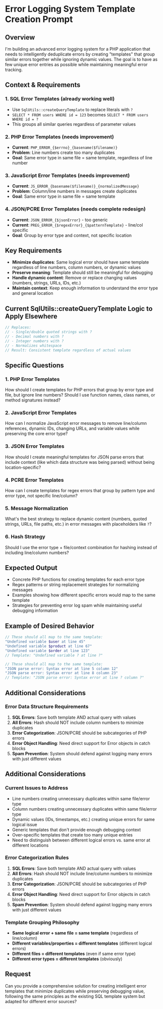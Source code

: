 # Error Logging System Template Creation Prompt

## Overview
I'm building an advanced error logging system for a PHP application that needs to intelligently deduplicate errors by creating "templates" that group similar errors together while ignoring dynamic values. The goal is to have as few unique error entries as possible while maintaining meaningful error tracking.

## Context & Requirements

### 1. SQL Error Templates (already working well)
- Use `SqlUtils::createQueryTemplate` to replace literals with `?` 
- `SELECT * FROM users WHERE id = 123` becomes `SELECT * FROM users WHERE id = ?`
- This groups all similar queries regardless of parameter values

### 2. PHP Error Templates (needs improvement)
- **Current**: `PHP_ERROR_{$errno}_{basename($filename)}`
- **Problem**: Line numbers create too many duplicates
- **Goal**: Same error type in same file = same template, regardless of line number

### 3. JavaScript Error Templates (needs improvement)
- **Current**: `JS_ERROR_{basename($filename)}_{normalizedMessage}`
- **Problem**: Column/line numbers in messages create duplicates
- **Goal**: Same error type in same file = same template

### 4. JSON/PCRE Error Templates (needs complete redesign)
- **Current**: `JSON_ERROR_{$jsonError}` - too generic
- **Current**: `PREG_ERROR_{$regexError}_{$patternTemplate}` - line/col specific
- **Goal**: Group by error type and context, not specific location

## Key Requirements

- **Minimize duplicates**: Same logical error should have same template regardless of line numbers, column numbers, or dynamic values
- **Preserve meaning**: Template should still be meaningful for debugging
- **Handle dynamic content**: Remove or replace changing values (numbers, strings, URLs, IDs, etc.)
- **Maintain context**: Keep enough information to understand the error type and general location

## Current SqlUtils::createQueryTemplate Logic to Apply Elsewhere

```php
// Replaces:
// - Single/double quoted strings with ?
// - Decimal numbers with ?  
// - Integer numbers with ?
// - Normalizes whitespace
// Result: Consistent template regardless of actual values
```

## Specific Questions

### 1. PHP Error Templates
How should I create templates for PHP errors that group by error type and file, but ignore line numbers? Should I use function names, class names, or method signatures instead?

### 2. JavaScript Error Templates
How can I normalize JavaScript error messages to remove line/column references, dynamic IDs, changing URLs, and variable values while preserving the core error type?

### 3. JSON Error Templates
How should I create meaningful templates for JSON parse errors that include context (like which data structure was being parsed) without being location-specific?

### 4. PCRE Error Templates
How can I create templates for regex errors that group by pattern type and error type, not specific line/column?

### 5. Message Normalization
What's the best strategy to replace dynamic content (numbers, quoted strings, URLs, file paths, etc.) in error messages with placeholders like `?`?

### 6. Hash Strategy
Should I use the error type + file/context combination for hashing instead of including line/column numbers?

## Expected Output

- Concrete PHP functions for creating templates for each error type
- Regex patterns or string replacement strategies for normalizing messages
- Examples showing how different specific errors would map to the same template
- Strategies for preventing error log spam while maintaining useful debugging information

## Example of Desired Behavior

```php
// These should all map to the same template:
"Undefined variable $user at line 45"  
"Undefined variable $product at line 67"
"Undefined variable $order at line 123"
// Template: "Undefined variable ? at line ?"

// These should all map to the same template:  
"JSON parse error: Syntax error at line 5 column 12"
"JSON parse error: Syntax error at line 8 column 23" 
// Template: "JSON parse error: Syntax error at line ? column ?"
```

## Additional Considerations

### Error Data Structure Requirements
1. **SQL Errors**: Save both template AND actual query with values
2. **All Errors**: Hash should NOT include column numbers to minimize duplicates
3. **Error Categorization**: JSON/PCRE should be subcategories of PHP errors
4. **Error Object Handling**: Need direct support for Error objects in catch blocks
5. **Spam Prevention**: System should defend against logging many errors with just different values

## Additional Considerations

### Current Issues to Address
- Line numbers creating unnecessary duplicates within same file/error type
- Column numbers creating unnecessary duplicates within same file/error type  
- Dynamic values (IDs, timestamps, etc.) creating unique errors for same logical issue
- Generic templates that don't provide enough debugging context
- Over-specific templates that create too many unique entries
- Need to distinguish between different logical errors vs. same error at different locations

### Error Categorization Rules
1. **SQL Errors**: Save both template AND actual query with values
2. **All Errors**: Hash should NOT include line/column numbers to minimize duplicates
3. **Error Categorization**: JSON/PCRE should be subcategories of PHP errors
4. **Error Object Handling**: Need direct support for Error objects in catch blocks  
5. **Spam Prevention**: System should defend against logging many errors with just different values

### Template Grouping Philosophy
- **Same logical error + same file = same template** (regardless of line/column)
- **Different variables/properties = different templates** (different logical errors)
- **Different files = different templates** (even if same error type)
- **Different error types = different templates** (obviously)

## Request
Can you provide a comprehensive solution for creating intelligent error templates that minimize duplicates while preserving debugging value, following the same principles as the existing SQL template system but adapted for different error sources?